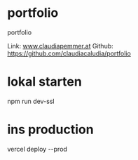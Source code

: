 # portfolio
portfolio

Link: www.claudiapemmer.at
Github: https://github.com/claudiacaludia/portfolio

# lokal starten
npm run dev-ssl


# ins production
vercel deploy --prod